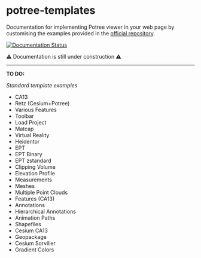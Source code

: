 # potree-templates

Documentation for implementing Potree viewer in your web page by customising the examples provided in the [official repository](https://github.com/potree/potree/tree/develop/examples).

[![Documentation Status](https://readthedocs.org/projects/potree-templates/badge/?version=latest)](https://potree-templates.readthedocs.io/en/latest/?badge=latest)

⚠ Documentation is still under construction ⚠

------

**TO DO:**

*Standard template examples*

- CA13
- Retz (Cesium+Potree)
- Various Features
- Toolbar
- Load Project
- Matcap
- Virtual Reality
- Heidentor
- EPT
- EPT Binary
- EPT zstandard
- Clipping Volume
- Elevation Profile
- Measurements
- Meshes
- Multiple Point Clouds
- Features (CA13)
- Annotations
- Hierarchical Annotations
- Animation Paths
- Shapefiles
- Cesium CA13
- Geopackage
- Cesium Sorvilier
- Gradient Colors